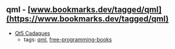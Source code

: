 qml - [www.bookmarks.dev/tagged/qml](https://www.bookmarks.dev/tagged/qml)
---
* [Qt5 Cadaques](http://qmlbook.github.io)
    * tags: [qml](../tagged/qml.md), [free-programming-books](../tagged/free-programming-books.md)

